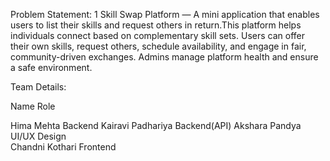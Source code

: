 Problem Statement: 1
Skill Swap Platform — A mini application that enables users to list their skills and request others in return.This platform helps individuals connect based on complementary skill sets.
Users can offer their own skills, request others, schedule availability, and engage in fair, community-driven exchanges. Admins manage platform health and ensure a safe environment.

Team Details:

 Name                           Role                                              

 Hima Mehta                     Backend
 Kairavi Padhariya              Backend(API)
 Akshara Pandya                 UI/UX Design      
 Chandni Kothari                Frontend
